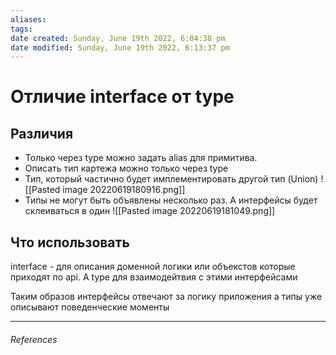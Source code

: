 ```yaml
---
aliases: 
tags: 
date created: Sunday, June 19th 2022, 6:04:38 pm
date modified: Sunday, June 19th 2022, 6:13:37 pm
---
```


# Отличие interface от type

## Различия

- Только через type можно задать alias для примитива.
- Описать тип картежа можно только через type
- Тип, который частично будет имплементировать другой тип (Union)
![[Pasted image 20220619180916.png]]
- Типы не  могут быть объявлены несколько раз. А интерфейсы будет склеиваться в один
![[Pasted image 20220619181049.png]]

## Что использовать

interface - для описания доменной логики или объекстов которые приходят по api. А type для взаимодейтвия с этими интерфейсами

Таким образов интерфейсы отвечают за логику приложения а типы уже описывают поведенческие моменты

---

###### References
